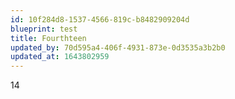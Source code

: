 ```yaml
---
id: 10f284d8-1537-4566-819c-b8482909204d
blueprint: test
title: Fourthteen
updated_by: 70d595a4-406f-4931-873e-0d3535a3b2b0
updated_at: 1643802959
---
```

14
